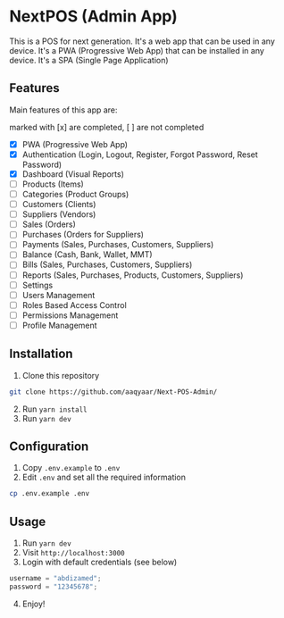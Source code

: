 # NextPOS (Admin App)

This is a POS for next generation. It's a web app that can be used in any device. It's a PWA (Progressive Web App) that can be installed in any device. It's a SPA (Single Page Application)

## Features

Main features of this app are:

marked with [x] are completed, [ ] are not completed

- [x] PWA (Progressive Web App)
- [x] Authentication (Login, Logout, Register, Forgot Password, Reset Password)
- [x] Dashboard (Visual Reports)
- [ ] Products (Items)
- [ ] Categories (Product Groups)
- [ ] Customers (Clients)
- [ ] Suppliers (Vendors)
- [ ] Sales (Orders)
- [ ] Purchases (Orders for Suppliers)
- [ ] Payments (Sales, Purchases, Customers, Suppliers)
- [ ] Balance (Cash, Bank, Wallet, MMT)
- [ ] Bills (Sales, Purchases, Customers, Suppliers)
- [ ] Reports (Sales, Purchases, Products, Customers, Suppliers)
- [ ] Settings
- [ ] Users Management
- [ ] Roles Based Access Control
- [ ] Permissions Management
- [ ] Profile Management

## Installation

1. Clone this repository

```bash
git clone https://github.com/aaqyaar/Next-POS-Admin/
```

2. Run `yarn install`
3. Run `yarn dev`

## Configuration

1. Copy `.env.example` to `.env`
2. Edit `.env` and set all the required information

```bash
cp .env.example .env
```

## Usage

1. Run `yarn dev`
2. Visit `http://localhost:3000`
3. Login with default credentials (see below)

```ts
username = "abdizamed";
password = "12345678";
```

4. Enjoy!
